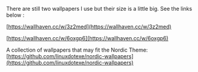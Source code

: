 There are still two wallpapers I use but their size is a little big. 
See the links below :

[https://wallhaven.cc/w/3z2med](https://wallhaven.cc/w/3z2med)

[https://wallhaven.cc/w/6oxgp6](https://wallhaven.cc/w/6oxgp6)

A collection of wallpapers that may fit the Nordic Theme: [https://github.com/linuxdotexe/nordic-wallpapers](https://github.com/linuxdotexe/nordic-wallpapers)
